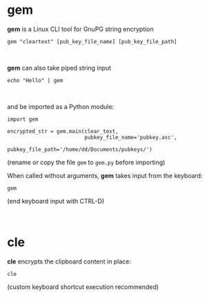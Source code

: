 # gem

**gem** is a Linux CLI tool for GnuPG string encryption
    
    gem "cleartext" [pub_key_file_name] [pub_key_file_path]

<br>

**gem** can also take piped string input

    echo "Hello" | gem

<br>
    
and be imported as a Python module:

    import gem
    
    encrypted_str = gem.main(clear_text, 
                             pubkey_file_name='pubkey.asc', 
                             pubkey_file_path='/home/dd/Documents/pubkeys/')
   (rename or copy the file `gem` to `gem.py` before importing)

    
When called without arguments, **gem** takes input from the keyboard:

    gem
    
(end keyboard input with CTRL-D)

<br>

# cle

**cle** encrypts the clipboard content in place:

    cle
    
(custom keyboard shortcut execution recommended)
